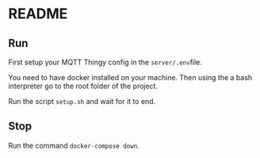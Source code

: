 # README

## Run

First setup your MQTT Thingy config in the `server/.env`file.

You need to have docker installed on your machine.
Then using the a bash interpreter go to the root folder of the project.

Run the script `setup.sh` and wait for it to end.

## Stop

Run the command `docker-compose down`.
